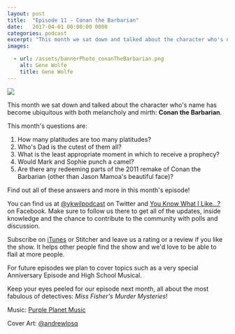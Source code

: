 ```yaml
---
layout: post
title:  "Episode 11 - Conan the Barbarian"
date:   2017-04-01 00:00:00 0000
categories: podcast
excerpt: "This month we sat down and talked about the character who's name has become ubiquitous with both melancholy and mirth: <strong>Conan the Barbarian</strong>."
images:

  - url: /assets/bannerPhoto_conanTheBarbarian.png
    alt: Gene Wolfe
    title: Gene Wolfe
---
```


<img class="bannerPhoto" src="{{ site.url }}/assets/bannerPhoto_conanTheBarbarian.png" />

<script src="https://www.buzzsprout.com/58982/495320-episode-11-conan-the-barbarian.js?player=small" type="text/javascript" charset="utf-8"></script>

This month we sat down and talked about the character who's name has become ubiquitous with both melancholy and mirth: **Conan the Barbarian**.

This month's questions are:   

1. How many platitudes are too many platitudes?
2. Who's Dad is the cutest of them all?
3. What is the least appropriate moment in which to receive a prophecy?
4. Would Mark and Sophie punch a camel?
5. Are there any redeeming parts of the 2011 remake of Conan the Barbarian (other than Jason Mamoa's beautiful face)?

Find out all of these answers and more in this month's episode!

You can find us at [@ykwilpodcast](https://twitter.com/ykwilpodcast) on Twitter and [You Know What I Like...?](https://www.facebook.com/You-Know-What-I-Like-Podcast-1558503551144389/) on Facebook. Make sure to follow us there to get all of the updates, inside knowledge and the chance to contribute to the community with polls and discussion.

Subscribe on [iTunes](https://itunes.apple.com/gb/podcast/you-know-what-i-like.../id1114900434?mt=2) or Stitcher and leave us a rating or a review if you like the show. It helps other people find the show and we'd love to be able to flail at more people.

For future episodes we plan to cover topics such as a very special Anniversary Episode and High School Musical.

Keep your eyes peeled for our episode next month, all about the most fabulous of detectives: *Miss Fisher's Murder Mysteries*!

Music: [Purple Planet Music](https://soundcloud.com/purpleplanetmusic)

Cover Art: [@andrewlosq](https://twitter.com/AndrewLosq)
